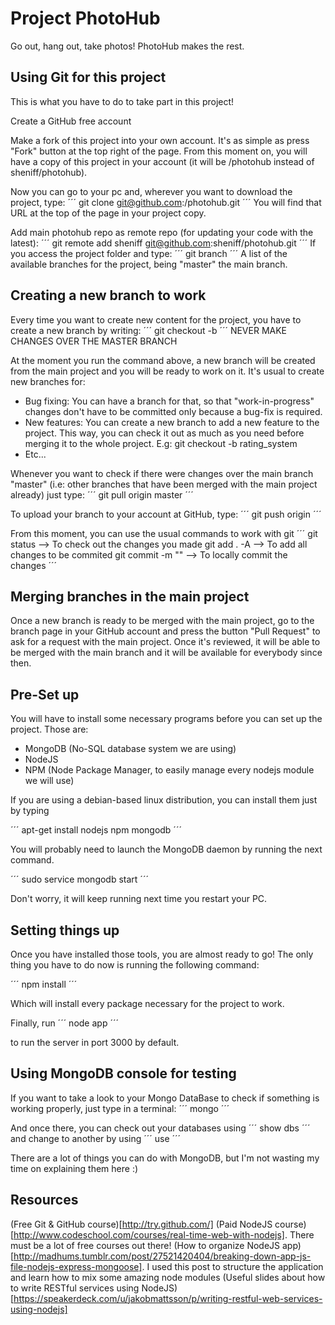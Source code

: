 Project PhotoHub
================
Go out, hang out, take photos!
PhotoHub makes the rest.

Using Git for this project
--------------------------
This is what you have to do to take part in this project!

Create a GitHub free account

Make a fork of this project into your own account. It's as simple as press "Fork" button at the top right of the page. From this moment on, you will have a copy of this project in your account (it will be <your username>/photohub instead of sheniff/photohub).

Now you can go to your pc and, wherever you want to download the project, type:
´´´
git clone git@github.com:<yourname>/photohub.git
´´´
You will find that URL at the top of the page in your project copy.

Add main photohub repo as remote repo (for updating your code with the latest):
´´´
git remote add sheniff git@github.com:sheniff/photohub.git
´´´
If you access the project folder and type:
´´´
git branch
´´´
A list of the available branches for the project, being "master" the main branch.

Creating a new branch to work
-----------------------------
Every time you want to create new content for the project, you have to create a new branch by writing:
´´´
git checkout -b <name for the branch>
´´´
NEVER MAKE CHANGES OVER THE MASTER BRANCH

At the moment you run the command above, a new branch will be created from the main project and you will be ready to work on it. It's usual to create new branches for:
  * Bug fixing: You can have a branch for that, so that "work-in-progress" changes don't have to be committed only because a bug-fix is required.
  * New features: You can create a new branch to add a new feature to the project. This way, you can check it out as much as you need before merging it to the whole project. E.g: git checkout -b rating_system
  * Etc...

Whenever you want to check if there were changes over the main branch "master" (i.e: other branches that have been merged with the main project already) just type:
´´´
git pull origin master
´´´

To upload your branch to your account at GitHub, type:
´´´
git push origin <name of the branch>
´´´

From this moment, you can use the usual commands to work with git
´´´
git status --> To check out the changes you made
git add . -A --> To add all changes to be commited
git commit -m "<comment>" --> To locally commit the changes
´´´

Merging branches in the main project
------------------------------------
Once a new branch is ready to be merged with the main project, go to the branch page in your GitHub account and press the button "Pull Request" to ask for a request with the main project. Once it's reviewed, it will be able to be merged with the main branch and it will be available for everybody since then.

Pre-Set up
----------
You will have to install some necessary programs before you can set up the project.
Those are:
  * MongoDB (No-SQL database system we are using)
  * NodeJS
  * NPM (Node Package Manager, to easily manage every nodejs module we will use)

If you are using a debian-based linux distribution, you can install them just by typing

´´´
apt-get install nodejs npm mongodb
´´´

You will probably need to launch the MongoDB daemon by running the next command.

´´´
sudo service mongodb start
´´´

Don't worry, it will keep running next time you restart your PC.


Setting things up
-----------------
Once you have installed those tools, you are almost ready to go! The only thing you have to do now is running the following command:

´´´
npm install
´´´

Which will install every package necessary for the project to work.

Finally, run
´´´
node app
´´´

to run the server in port 3000 by default.

Using MongoDB console for testing
---------------------------------
If you want to take a look to your Mongo DataBase to check if something is working properly, just type in a terminal:
´´´
mongo
´´´

And once there, you can check out your databases using
´´´
show dbs
´´´
and change to another by using
´´´
use <db name>
´´´

There are a lot of things you can do with MongoDB, but I'm not wasting my time on explaining them here :)

Resources
---------
(Free Git & GitHub course)[http://try.github.com/]
(Paid NodeJS course)[http://www.codeschool.com/courses/real-time-web-with-nodejs]. There must be a lot of free courses out there!
(How to organize NodeJS app)[http://madhums.tumblr.com/post/27521420404/breaking-down-app-js-file-nodejs-express-mongoose]. I used this post to structure the application and learn how to mix some amazing node modules
(Useful slides about how to write RESTful services using NodeJS)[https://speakerdeck.com/u/jakobmattsson/p/writing-restful-web-services-using-nodejs]